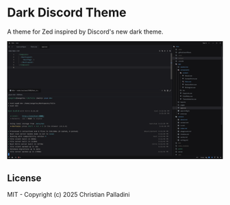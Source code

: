 # Dark Discord Theme

A theme for Zed inspired by Discord's new dark theme.

<img width="1275" alt="Screenshot Dark Mode" src="./assets/theme.png">

## License

MIT - Copyright (c) 2025 Christian Palladini <br>
